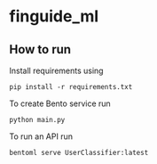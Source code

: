 # finguide_ml

## How to run

Install requirements using

```
pip install -r requirements.txt
```

To create Bento service run
```
python main.py
```

To run an API run

```
bentoml serve UserClassifier:latest
```
